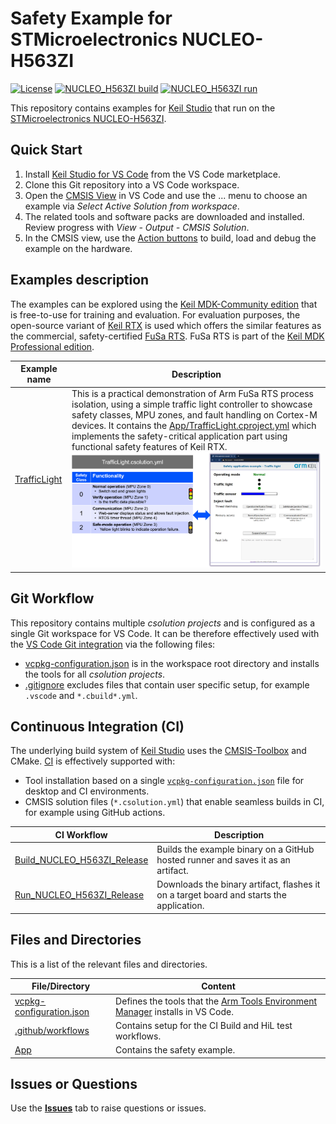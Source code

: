 # Safety Example for STMicroelectronics NUCLEO-H563ZI

[![License](https://img.shields.io/github/license/Arm-Examples/Safety-Example-STM32?label)](https://github.com/Arm-Examples/Safety-Example-STM32/blob/main/LICENSE)
[![NUCLEO_H563ZI build](https://img.shields.io/github/actions/workflow/status/Arm-Examples/Safety-Example-STM32/Build_NUCLEO_H563ZI_Release.yml?logo=arm&logoColor=0091bd&label=NUCLEO_H563ZI%20release%20build)](https://github.com/Arm-Examples/Safety-Example-STM32/tree/main/.github/workflows/Build_NUCLEO_H563ZI_Release.yml)
[![NUCLEO_H563ZI run](https://img.shields.io/github/actions/workflow/status/Arm-Examples/Safety-Example-STM32/Run_NUCLEO_H563ZI_Release.yml?logo=arm&logoColor=0091bd&label=NUCLEO_H563ZI%20release%20run)](https://github.com/Arm-Examples/Safety-Example-STM32/tree/main/.github/workflows/Run_NUCLEO_H563ZI_Release.yml)


This repository contains examples for [Keil Studio](https://www.keil.arm.com/) that run on the [STMicroelectronics NUCLEO-H563ZI](https://www.keil.arm.com/boards/stmicroelectronics-nucleo-h563zi-revc-4a2aad3/features/).

## Quick Start

1. Install [Keil Studio for VS Code](https://marketplace.visualstudio.com/items?itemName=Arm.keil-studio-pack) from the
   VS Code marketplace.
2. Clone this Git repository into a VS Code workspace.
3. Open the [CMSIS View](https://mdk-packs.github.io/vscode-cmsis-solution-docs/userinterface.html#2-main-area-of-the-cmsis-view)
   in VS Code and use the ... menu to choose an example via *Select Active Solution from workspace*.
4. The related tools and software packs are downloaded and installed. Review progress with *View - Output - CMSIS Solution*.
5. In the CMSIS view, use the
   [Action buttons](https://github.com/ARM-software/vscode-cmsis-csolution?tab=readme-ov-file#action-buttons) to build,
   load and debug the example on the hardware.

## Examples description

The examples can be explored using the [Keil MDK-Community edition](https://www.keil.arm.com/mdk-community/)
that is free-to-use for training and evaluation. For evaluation purposes, the open-source variant of
[Keil RTX](https://developer.arm.com/Tools%20and%20Software/Keil%20MDK/RTX5%20RTOS) is used which offers the similar
features as the commercial, safety-certified
[FuSa RTS](https://developer.arm.com/Tools%20and%20Software/Keil%20MDK/FuSa%20Run-Time%20System). FuSa RTS is part of
the [Keil MDK Professional edition](https://www.keil.arm.com/keil-mdk/#mdk-v6-editions).


| Example name                              | Description   |
|---                                        |---            |
| [TrafficLight](./App/TrafficLight.csolution.yml)                  | This is a practical demonstration of Arm FuSa RTS process isolation, using a simple traffic light controller to showcase safety classes, MPU zones, and fault handling on Cortex-M devices. It contains the [App/TrafficLight.cproject.yml](./App/TrafficLight.cproject.yml) which implements the safety-critical application part using functional safety features of Keil RTX. ![Safety Example](./Doc/traffic_light.png "Safety Example") |


## Git Workflow

This repository contains multiple *csolution projects* and is configured as a single Git workspace for VS Code. It can be therefore effectively used with the [VS Code Git integration](https://code.visualstudio.com/docs/sourcecontrol/overview) via the following files:

- [vcpkg-configuration.json](./vcpkg-configuration.json) is in the workspace root directory and installs the tools for all *csolution projects*.
- [.gitignore](./.gitignore) excludes files that contain user specific setup, for example `.vscode` and `*.cbuild*.yml`.


## Continuous Integration (CI)

The underlying build system of [Keil Studio](https://www.keil.arm.com/) uses the [CMSIS-Toolbox](https://open-cmsis-pack.github.io/cmsis-toolbox/) and CMake. [CI](https://en.wikipedia.org/wiki/Continuous_integration) is effectively supported with:

- Tool installation based on a single [`vcpkg-configuration.json`](./vcpkg-configuration.json) file for desktop and CI environments.
- CMSIS solution files (`*.csolution.yml`) that enable seamless builds in CI, for example using GitHub actions.

| CI Workflow    | Description |
|---                                              |--- |
| [Build_NUCLEO_H563ZI_Release](./.github/workflows/Build_NUCLEO_H563ZI_Release.yml) | Builds the example binary on a GitHub hosted runner and saves it as an artifact. |
| [Run_NUCLEO_H563ZI_Release](./.github/workflows/Run_NUCLEO_H563ZI_Release.yml) | Downloads the binary artifact, flashes it on a target board and starts the application. |


## Files and Directories

This is a list of the relevant files and directories.

| File/Directory                          | Content |
|---                                      |--- |
| [vcpkg-configuration.json](./vcpkg-configuration.json) | Defines the tools that the [Arm Tools Environment Manager](https://marketplace.visualstudio.com/items?itemName=Arm.environment-manager) installs in VS Code. |
| [.github/workflows](./.github/workflows)  | Contains setup for the CI Build and HiL test workflows. |
| [App](./App) | Contains the safety example. |


## Issues or Questions

Use the [**Issues**](./issues) tab to raise questions or issues.
